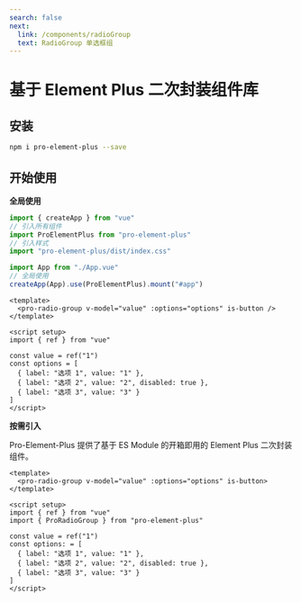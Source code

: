 ```yaml
---
search: false
next:
  link: /components/radioGroup
  text: RadioGroup 单选框组
---
```


# 基于 Element Plus 二次封装组件库

## 安装

```bash
npm i pro-element-plus --save
```

## 开始使用

**全局使用**

```js
import { createApp } from "vue"
// 引入所有组件
import ProElementPlus from "pro-element-plus"
// 引入样式
import "pro-element-plus/dist/index.css"

import App from "./App.vue"
// 全局使用
createApp(App).use(ProElementPlus).mount("#app")
```

```vue
<template>
  <pro-radio-group v-model="value" :options="options" is-button />
</template>

<script setup>
import { ref } from "vue"

const value = ref("1")
const options = [
  { label: "选项 1", value: "1" },
  { label: "选项 2", value: "2", disabled: true },
  { label: "选项 3", value: "3" }
]
</script>
```

**按需引入**

Pro-Element-Plus 提供了基于 ES Module 的开箱即用的 Element Plus 二次封装组件。

```vue
<template>
  <pro-radio-group v-model="value" :options="options" is-button>
</template>

<script setup>
import { ref } from "vue"
import { ProRadioGroup } from "pro-element-plus"

const value = ref("1")
const options: = [
  { label: "选项 1", value: "1" },
  { label: "选项 2", value: "2", disabled: true },
  { label: "选项 3", value: "3" }
]
</script>
```
